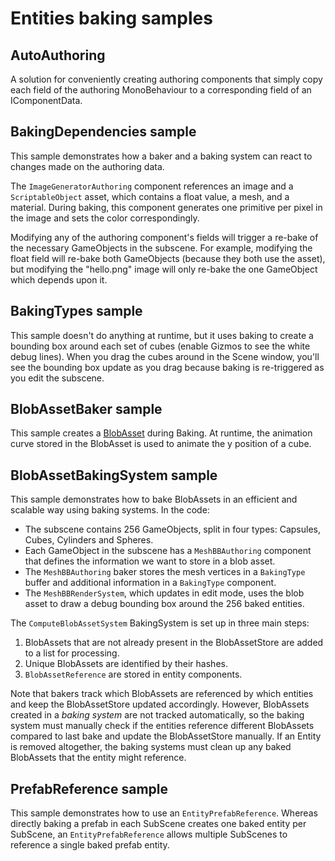 # Entities baking samples

## AutoAuthoring

A solution for conveniently creating authoring components that simply copy each field of the authoring MonoBehaviour to a corresponding field of an IComponentData.

## BakingDependencies sample

This sample demonstrates how a baker and a baking system can react to changes made on the authoring data.

The `ImageGeneratorAuthoring` component references an image and a `ScriptableObject` asset, which contains a float value, a mesh, and a material. During baking, this component generates one primitive per pixel in the image and sets the color correspondingly.

Modifying any of the authoring component's fields will trigger a re-bake of the necessary GameObjects in the subscene. For example, modifying the float field will re-bake both GameObjects (because they both use the asset), but modifying the "hello.png" image will only re-bake the one GameObject which depends upon it.

## BakingTypes sample

This sample doesn't do anything at runtime, but it uses baking to create a bounding box around each set of cubes (enable Gizmos to see the white debug lines). When you drag the cubes around in the Scene window, you'll see the bounding box update as you drag because baking is re-triggered as you edit the subscene.

## BlobAssetBaker sample

This sample creates a [BlobAsset](https://docs.unity3d.com/Packages/com.unity.entities@1.0/manual/blob-assets-concept.html) during Baking. At runtime, the animation curve stored in the BlobAsset is used to animate the y position of a cube.

## BlobAssetBakingSystem sample

This sample demonstrates how to bake BlobAssets in an efficient and scalable way using baking systems. In the code:

- The subscene contains 256 GameObjects, split in four types: Capsules, Cubes, Cylinders and Spheres.
- Each GameObject in the subscene has a `MeshBBAuthoring` component that defines the information we want to store in a blob asset.
- The `MeshBBAuthoring` baker stores the mesh vertices in a `BakingType` buffer and additional information in a `BakingType` component.
- The `MeshBBRenderSystem`, which updates in edit mode, uses the blob asset to draw a debug bounding box around the 256 baked entities.

The `ComputeBlobAssetSystem` BakingSystem is set up in three main steps:

1. BlobAssets that are not already present in the BlobAssetStore are added to a list for processing.
2. Unique BlobAssets are identified by their hashes.
3. `BlobAssetReference` are stored in entity components.

Note that bakers track which BlobAssets are referenced by which entities and keep the BlobAssetStore updated accordingly. However, BlobAssets created in a *baking system* are not tracked automatically, so the baking system must manually check if the entities reference different BlobAssets compared to last bake and update the BlobAssetStore manually. If an Entity is removed altogether, the baking systems must clean up any baked BlobAssets that the entity might reference.

## PrefabReference sample

This sample demonstrates how to use an `EntityPrefabReference`. Whereas directly baking a prefab in each SubScene creates one baked entity per SubScene, an `EntityPrefabReference` allows multiple SubScenes to reference a single baked prefab entity.